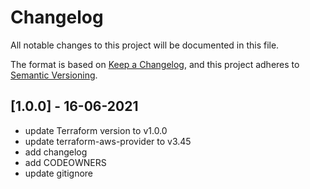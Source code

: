 # Changelog
All notable changes to this project will be documented in this file.

The format is based on [Keep a Changelog](https://keepachangelog.com/en/1.0.0/),
and this project adheres to [Semantic Versioning](https://semver.org/spec/v2.0.0.html).

## [1.0.0] - 16-06-2021

- update Terraform version to v1.0.0
- update terraform-aws-provider to v3.45
- add changelog
- add CODEOWNERS
- update gitignore
